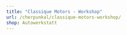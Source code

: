 ```yaml
---
title: "Classique Motors - Workshop"
url: /cherpunkal/classique-motors-workshop/
shop: Autowerkstatt
---
```

